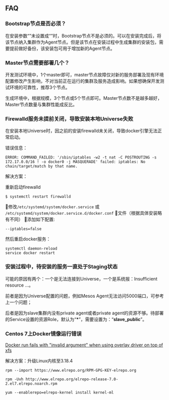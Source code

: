 ## FAQ

### Bootstrap节点是否必须？

在安装参数“”未设置成“”时，Bootstrap节点不是必须的。可以在安装完成后，将该节点纳入集群作为Agent节点。但是该节点在安装过程中生成集群的安装包，需要提前做好备份，该安装包可用于增加新的Agent节点。

### Master节点需要部署几个？

开发测试环境中，1个master即可，master节点故障仅对新的服务部署及现有环境配置修改产生影响，不对当前正在运行的集群及服务造成影响。如果想确保开发测试环境的可靠性，推荐3个节点。

生成环境中，根据规模，3个节点或5个节点即可。Master节点数不是越多越好，Master节点数量与集群性能成反比。

### Firewalld服务未提前关闭，导致安装本地Universe失败

在安装本地Universe时，因之前的安装firewalld未关闭，导致docker引擎无法正常启动。

错误信息：

```
ERROR: COMMAND_FAILED: '/sbin/iptables -w2 -t nat -C POSTROUTING -s 172.17.0.0/16 ! -o docker0 -j MASQUERADE' failed: iptables: No chain/target/match by that name.
```

解决方案：

重新启动firewalld

```
$ systemctl restart firewalld
```

修改`/etc/systemd/system/docker.service` 或 `/etc/systemd/system/docker.service.d/docker.conf` 文件（根据具体安装略有不同） 添加如下配置:

```
--iptables=false
```

然后重启docker服务：

```
systemctl daemon-reload
service docker restart
```

### 安装过程中，待安装的服务一直处于Staging状态

可能的原因有两个：一个是无法连接到Universe，一个是系统报：Insufficient resource ...。

前者是因为Universe配置的问题，例如Mesos Agent无法访问5000端口，可参考上一个问题；

后者是因为slave集群内没有private agent或者private agent的资源不够。待部署的Service设置的资源Role，默认为“**\***”，需要设置为：“**slave\_public**”。

### Centos 7上Docker镜像运行错误

[Docker run fails with "invalid argument" when using overlay driver on top of xfs](https://github.com/docker/docker/issues/10294)

解决方案：升级Linux内核至3.18.4

```
rpm --import https://www.elrepo.org/RPM-GPG-KEY-elrepo.org

rpm -Uvh http://www.elrepo.org/elrepo-release-7.0-2.el7.elrepo.noarch.rpm

yum --enablerepo=elrepo-kernel install kernel-ml
```

